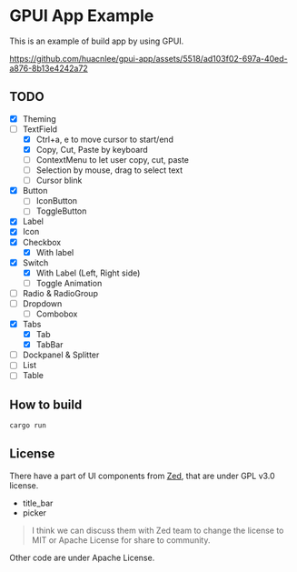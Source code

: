 # GPUI App Example

This is an example of build app by using GPUI.

https://github.com/huacnlee/gpui-app/assets/5518/ad103f02-697a-40ed-a876-8b13e4242a72

## TODO

- [x] Theming
- [ ] TextField
  - [x] Ctrl+a, e to move cursor to start/end
  - [x] Copy, Cut, Paste by keyboard
  - [ ] ContextMenu to let user copy, cut, paste
  - [ ] Selection by mouse, drag to select text
  - [ ] Cursor blink
- [x] Button
  - [ ] IconButton
  - [ ] ToggleButton
- [x] Label
- [x] Icon
- [x] Checkbox
  - [x] With label
- [x] Switch
  - [x] With Label (Left, Right side)
  - [ ] Toggle Animation
- [ ] Radio & RadioGroup
- [ ] Dropdown
  - [ ] Combobox
- [x] Tabs
  - [x] Tab
  - [x] TabBar
- [ ] Dockpanel & Splitter
- [ ] List
- [ ] Table

## How to build

```bash
cargo run
```

## License

There have a part of UI components from [Zed](https://github.com/zed-industries/zed/tree/main/crates/ui), that are under GPL v3.0 license.

- title_bar
- picker

> I think we can discuss them with Zed team to change the license to MIT or Apache License for share to community.

Other code are under Apache License.
